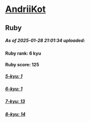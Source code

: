 # [AndriiKot](https://www.codewars.com/users/AndriiKot) 
## Ruby

##### As of 2025-01-28 21:01:34 uploaded:

#### Ruby rank: 6 kyu

#### Ruby score: 125

##### [5-kyu: 1](https://github.com/AndriiKot/Ruby__CodeWars/tree/main/kyu-5)

##### [6-kyu: 1](https://github.com/AndriiKot/Ruby__CodeWars/tree/main/kyu-6)

##### [7-kyu: 13](https://github.com/AndriiKot/Ruby__CodeWars/tree/main/kyu-7)

##### [8-kyu: 14](https://github.com/AndriiKot/Ruby__CodeWars/tree/main/kyu-8)


